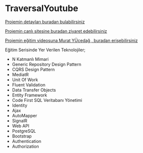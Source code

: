 # TraversalYoutube

<a href="https://www.linkedin.com/feed/update/urn:li:activity:7155558496111931392/"> Projemin detayları buradan bulabilirsiniz </a>

<a href="https://www.traversal.urusoftware.com"> Projemin canlı sitesine buradan ziyaret edebilirsiniz</a>

<a href="https://www.youtube.com/watch?v=ZblVzj04LtM&list=PLKnjBHu2xXNMK5MBogdXmsXVi3K_eEZT5"> Projemin eğitim videosuna Murat YÜcedağ , buradan erişebilirsiniz</a>


Eğitim Serisinde Yer Verilen Teknolojiler;
- N Katmanlı Mimari
- Generic Repository Design Pattern
- CQRS Design Pattern
- MediatR
- Unit Of Work
- Fluent Validation
- Data Transfer Objects
- Entity Framework
- Code First SQL Veritabanı Yönetimi
- Identity
- Ajax
- AutoMapper
- SignalR
- Web API
- PostgreSQL
- Bootstrap
- Authentication
- Authorization

